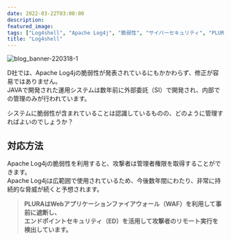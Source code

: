 ```yaml
---
date: 2022-03-22T03:00:00
description: 
featured_image: 
tags: ["Log4shell", "Apache Log4j", "脆弱性", "サイバーセキュリティ", "PLURA"]
title: "Log4shell"
---
```


![blog_banner-220318-1](https://github.com/user-attachments/assets/de96496a-05fa-4dcc-9570-446687753040)

D社では、Apache Log4jの脆弱性が発表されているにもかかわらず、修正が容易ではありません。<br>
JAVAで開発された運用システムは数年前に外部委託（SI）で開発され、内部での管理のみが行われています。

システムに脆弱性が含まれていることは認識しているものの、どのように管理すればよいのでしょうか？
<br>

## 対応方法
Apache Log4jの脆弱性を利用すると、攻撃者は管理者権限を取得することができます。<br>
Apache Log4jは広範囲で使用されているため、今後数年間にわたり、非常に持続的な脅威が続くと予想されます。

>**PLURAはWebアプリケーションファイアウォール（WAF）を利用して事前に遮断し、<br>
>エンドポイントセキュリティ（ED）を活用して攻撃者のリモート実行を検出しています。**
<br>
